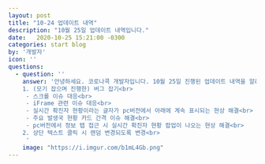 ```yaml
---
layout: post
title: "10-24 업데이트 내역"
description: "10월 25일 업데이트 내역입니다."
date:   2020-10-25 15:21:00 -0300
categories: start blog
by: '개발자'
icon: ''
questions:
  - question: ''
    answer: '안녕하세요. 코로나콕 개발자입니다. 10월 25일 진행된 업데이트 내역을 알려드립니다.<br><br>
    1. (모기 잡으며 진행한) 버그 잡기<br>
     - 스크롤 이슈 대응<br>
     - iFrame 관련 이슈 대응<br>
     - 실시간 확진자 현황이라는 글자가 pc버전에서 아래에 계속 표시되는 현상 해결<br>
     - 주요 발생국 현황 카드 간격 이슈 해결<br>
     - pc버전에서 정보 탭 접근 시 실시간 확진자 현황 팝업이 나오는 현상 해결<br>
    2. 상단 텍스트 클릭 시 랜덤 변경되도록 변경<br>
     '
    image: "https://i.imgur.com/b1mL4Gb.png"
---
```

